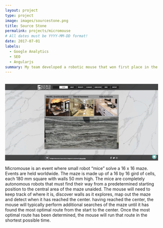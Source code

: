 ```yaml
---
layout: project
type: project
image: images/sourcestone.png
title: Source Stone
permalink: projects/micromouse
# All dates must be YYYY-MM-DD format!
date: 2017-07-01
labels:
  - Google Analytics
  - SEO
  - Angularjs
summary: My team developed a robotic mouse that won first place in the 2015 UH Micromouse competition.
---
```


<img class="ui medium right floated rounded image">
  <img class="center" src="../images/sourcestone.png"> 
</div>

Micromouse is an event where small robot “mice” solve a 16 x 16 maze.  Events are held worldwide.  The maze is made up of a 16 by 16 gird of cells, each 180 mm square with walls 50 mm high.  The mice are completely autonomous robots that must find their way from a predetermined starting position to the central area of the maze unaided.  The mouse will need to keep track of where it is, discover walls as it explores, map out the maze and detect when it has reached the center.  having reached the center, the mouse will typically perform additional searches of the maze until it has found the most optimal route from the start to the center.  Once the most optimal route has been determined, the mouse will run that route in the shortest possible time.



